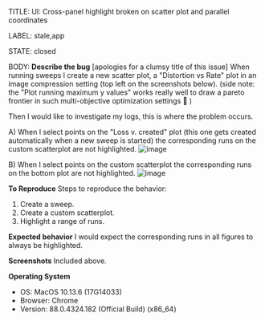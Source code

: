 TITLE:
UI: Cross-panel highlight broken on scatter plot and parallel coordinates

LABEL:
stale,app

STATE:
closed

BODY:
**Describe the bug**
[apologies for a clumsy title of this issue]
When running sweeps I create a new scatter plot, a "Distortion vs Rate" plot in an image compression setting (top left on the screenshots below).
(side note: the "Plot running maximum y values" works really well to draw a pareto frontier in such multi-objective optimization settings 🙏 )

Then I would like to investigate my logs, this is where the problem occurs.

A) When I select points on the "Loss v. created" plot (this one gets created automatically when a new sweep is started) the corresponding runs on the custom scatterplot are not highlighted.
![image](https://user-images.githubusercontent.com/6434262/108471664-9de14300-7283-11eb-8b09-eaade495ef4d.png)

B) When I select points on the custom scatterplot the corresponding runs on the bottom plot are not highlighted.
![image](https://user-images.githubusercontent.com/6434262/108471705-ae91b900-7283-11eb-8f4b-20e646df4c79.png)


**To Reproduce**
Steps to reproduce the behavior:
1. Create a sweep.
2. Create a custom scatterplot.
3. Highlight a range of runs.

**Expected behavior**
I would expect the corresponding runs in all figures to always be highlighted.

**Screenshots**
Included above.

**Operating System**
 - OS: MacOS 10.13.6 (17G14033)
 - Browser: Chrome
 - Version: 88.0.4324.182 (Official Build) (x86_64)


